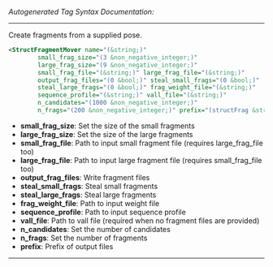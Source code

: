 <!-- THIS IS AN AUTOGENERATED FILE: Don't edit it directly, instead change the schema definition in the code itself. -->

_Autogenerated Tag Syntax Documentation:_

---
Create fragments from a supplied pose.

```xml
<StructFragmentMover name="(&string;)"
        small_frag_size="(3 &non_negative_integer;)"
        large_frag_size="(9 &non_negative_integer;)"
        small_frag_file="(&string;)" large_frag_file="(&string;)"
        output_frag_files="(0 &bool;)" steal_small_frags="(0 &bool;)"
        steal_large_frags="(0 &bool;)" frag_weight_file="(&string;)"
        sequence_profile="(&string;)" vall_file="(&string;)"
        n_candidates="(1000 &non_negative_integer;)"
        n_frags="(200 &non_negative_integer;)" prefix="(structFrag &string;)" />
```

-   **small_frag_size**: Set the size of the small fragments
-   **large_frag_size**: Set the size of the large fragments
-   **small_frag_file**: Path to input small fragment file (requires large_frag_file too)
-   **large_frag_file**: Path to input large fragment file (requires small_frag_file too)
-   **output_frag_files**: Write fragment files
-   **steal_small_frags**: Steal small fragments
-   **steal_large_frags**: Steal large fragments
-   **frag_weight_file**: Path to input weight file
-   **sequence_profile**: Path to input sequence profile
-   **vall_file**: Path to vall file (required when no fragment files are provided)
-   **n_candidates**: Set the number of candidates
-   **n_frags**: Set the number of fragments
-   **prefix**: Prefix of output files

---
